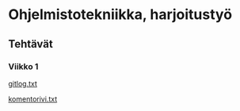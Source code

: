 # Ohjelmistotekniikka, harjoitustyö #

## Tehtävät ##

### Viikko 1 ###

[gitlog.txt](https://github.com/Jenniemilia/ot-harjoitusty-/blob/master/laskarit/viikko1/gitlog.txt)

[komentorivi.txt](https://github.com/Jenniemilia/ot-harjoitusty-/blob/master/laskarit/viikko1/komentorivi.txt)

